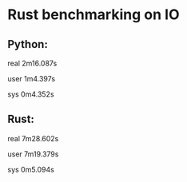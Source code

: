 # Rust benchmarking on IO

## Python:

real    2m16.087s

user    1m4.397s

sys     0m4.352s


## Rust:

real    7m28.602s

user    7m19.379s

sys     0m5.094s

